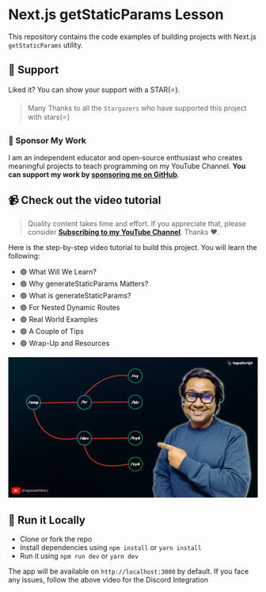 # Next.js getStaticParams Lesson

This repository contains the code examples of building projects with Next.js `getStaticParams` utility.

## 🫶 Support
Liked it? You can show your support with a STAR(⭐).

> Many Thanks to all the `Stargazers` who have supported this project with stars(⭐)

### 🤝 Sponsor My Work
I am an independent educator and open-source enthusiast who creates meaningful projects to teach programming on my YouTube Channel. **You can support my work by [sponsoring me on GitHub](https://github.com/sponsors/atapas)**.

## 📹 Check out the video tutorial
> Quality content takes time and effort. If you appreciate that, please consider [**Subscribing to my YouTube Channel**](https://youtube.com/tapasadhikary). Thanks ❤️.

Here is the step-by-step video tutorial to build this project. You will learn the following:

- 🟢 What Will We Learn?
- 🟢 Why generateStaticParams Matters?
- 🟢 What is generateStaticParams?
- 🟢 For Nested Dynamic Routes
- 🟢 Real World Examples
- 🟢 A Couple of Tips
- 🟢 Wrap-Up and Resources


[![Next.js plus Webhook](./banner.png)](https://youtu.be/lgyj-cV9NjA "Video")

## 🏃 Run it Locally

- Clone or fork the repo
- Install dependencies using `npm install` or `yarn install`
- Run it using `npm run dev` or `yarn dev`

The app will be available on `http://localhost:3000` by default. If you face any issues, follow the above video for the Discord Integration

